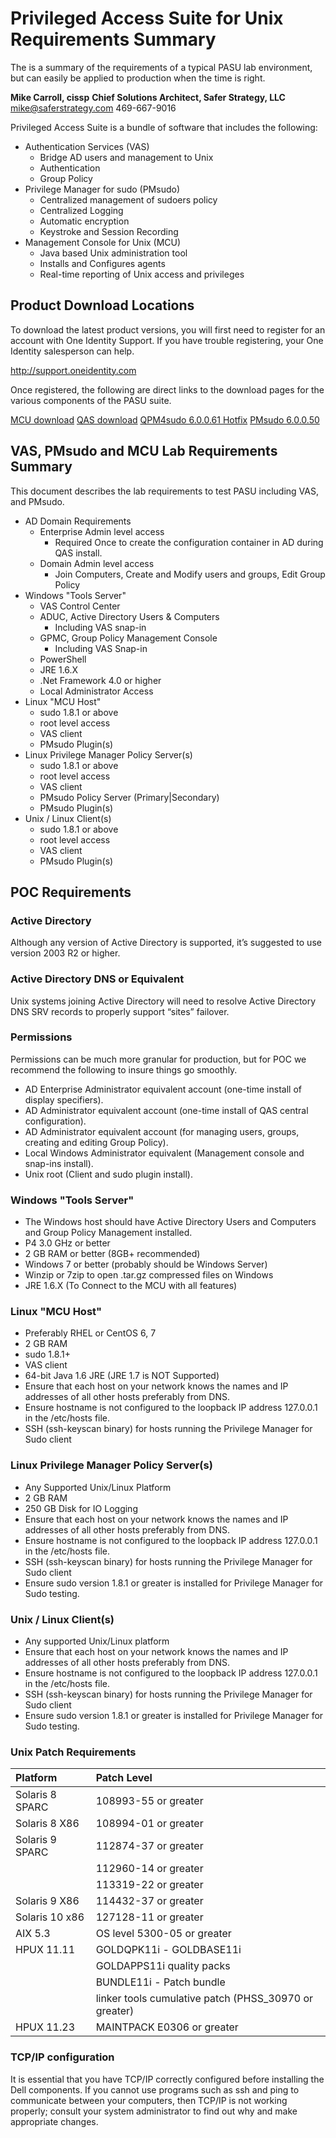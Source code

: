 # Privileged Access Suite for Unix Requirements Summary
The is a summary of the requirements of a typical PASU lab environment, but can easily be applied to production when the time is right.

**Mike Carroll, cissp**
**Chief Solutions Architect, Safer Strategy, LLC**
mike@saferstrategy.com
469-667-9016

Privileged Access Suite is a bundle of software that includes the following:

* Authentication Services (VAS)
  * Bridge AD users and management to Unix
  * Authentication
  * Group Policy
* Privilege Manager for sudo (PMsudo)
  * Centralized management of sudoers policy
  * Centralized Logging
  * Automatic encryption
  * Keystroke and Session Recording
* Management Console for Unix (MCU)
  * Java based Unix administration tool
  * Installs and Configures agents
  * Real-time reporting of Unix access and privileges

## Product Download Locations
To download the latest product versions, you will first need to register for an account with One Identity Support. If you have trouble registering, your One Identity salesperson can help.

http://support.oneidentity.com

Once registered, the following are direct links to the download pages for the various components of the PASU suite.

[MCU download](https://support.oneidentity.com/download-install-detail/6077581)
[QAS download](https://support.oneidentity.com/download-install-detail/6081307)
[QPM4sudo 6.0.0.61 Hotfix](https://support.oneidentity.com/download-install-detail/6077118)
[PMsudo 6.0.0.50](https://support.oneidentity.com/download-install-detail/6061756)


## VAS, PMsudo and MCU Lab Requirements Summary
This document describes the lab requirements to test PASU including VAS, and PMsudo.

* AD Domain Requirements
  * Enterprise Admin level access
    * Required Once to create the configuration container in AD during QAS install.
  * Domain Admin level access
    * Join Computers, Create and Modify users and groups, Edit Group Policy
* Windows "Tools Server"
  * VAS Control Center
  * ADUC, Active Directory Users & Computers
    * Including VAS snap-in
  * GPMC, Group Policy Management Console
    * Including VAS Snap-in
  * PowerShell
  * JRE 1.6.X
  * .Net Framework 4.0 or higher
  * Local Administrator Access
* Linux "MCU Host"
  * sudo 1.8.1 or above
  * root level access
  * VAS client
  * PMsudo Plugin(s)
* Linux Privilege Manager Policy Server(s)
  * sudo 1.8.1 or above
  * root level access
  * VAS client
  * PMsudo Policy Server (Primary|Secondary)
  * PMsudo Plugin(s)
* Unix / Linux Client(s)
  * sudo 1.8.1 or above
  * root level access
  * VAS client
  * PMsudo Plugin(s)

## POC Requirements
### Active Directory
Although any version of Active Directory is supported, it’s suggested to use version 2003 R2 or higher.

### Active Directory DNS or Equivalent
Unix systems joining Active Directory will need to resolve Active Directory DNS SRV records to properly support “sites” failover.

### Permissions
Permissions can be much more granular for production, but for POC we recommend the following to insure things go smoothly.
* AD Enterprise Administrator equivalent account (one-time install of display specifiers).
* AD Administrator equivalent account (one-time install of QAS central configuration).
* AD Administrator equivalent account (for managing users, groups, creating and editing Group Policy).
* Local Windows Administrator equivalent (Management console and snap-ins install).
* Unix root (Client and sudo plugin install).

### Windows "Tools Server"
* The Windows host should have Active Directory Users and Computers and Group Policy Management installed.
* P4 3.0 GHz or better
* 2 GB RAM or better  (8GB+ recommended)
* Windows 7 or better (probably should be Windows Server)
* Winzip or 7zip to open .tar.gz compressed files on Windows
* JRE 1.6.X (To Connect to the MCU with all features)

### Linux "MCU Host"
* Preferably RHEL or CentOS 6, 7
* 2 GB RAM
* sudo 1.8.1+
* VAS client
* 64-bit Java 1.6 JRE (JRE 1.7 is NOT Supported)
* Ensure that each host on your network knows the names and IP addresses of all other hosts preferably from DNS.
* Ensure hostname is not configured to the loopback IP address 127.0.0.1 in the /etc/hosts file.
* SSH (ssh-keyscan binary) for hosts running the Privilege Manager for Sudo client

### Linux Privilege Manager Policy Server(s)
* Any Supported Unix/Linux Platform
* 2 GB RAM
* 250 GB Disk for IO Logging
* Ensure that each host on your network knows the names and IP addresses of all other hosts preferably from DNS.
* Ensure hostname is not configured to the loopback IP address 127.0.0.1 in the /etc/hosts file.
* SSH (ssh-keyscan binary) for hosts running the Privilege Manager for Sudo client
* Ensure sudo version 1.8.1 or greater is installed for Privilege Manager for Sudo testing.

### Unix / Linux Client(s)
* Any supported Unix/Linux platform
* Ensure that each host on your network knows the names and IP addresses of all other hosts preferably from DNS.
* Ensure hostname is not configured to the loopback IP address 127.0.0.1 in the /etc/hosts file.
* SSH (ssh-keyscan binary) for hosts running the Privilege Manager for Sudo client
* Ensure sudo version 1.8.1 or greater is installed for Privilege Manager for Sudo testing.

### Unix Patch Requirements
| Platform | Patch Level |
| :-------- | :----------- |
| Solaris 8 SPARC |  108993-55 or greater |
| Solaris 8 X86 |  108994-01 or greater |
| Solaris 9 SPARC  |  112874-37 or greater |
|   | 112960-14 or greater  |
|   |  113319-22 or greater |
| Solaris 9 X86   | 114432-37 or greater  |
|Solaris 10 x86| 127128-11 or greater |
|AIX 5.3 |OS level 5300-05 or greater|
|HPUX 11.11|GOLDQPK11i - GOLDBASE11i|
| |GOLDAPPS11i quality packs|
| |BUNDLE11i - Patch bundle|
| |linker tools cumulative patch (PHSS_30970 or greater)|
|HPUX 11.23 |MAINTPACK E0306 or greater|

### TCP/IP configuration
It is essential that you have TCP/IP correctly configured before installing the Dell components. If you cannot use programs such as ssh and ping to communicate between your computers, then TCP/IP is not working properly; consult your system administrator to find out why and make appropriate changes.
